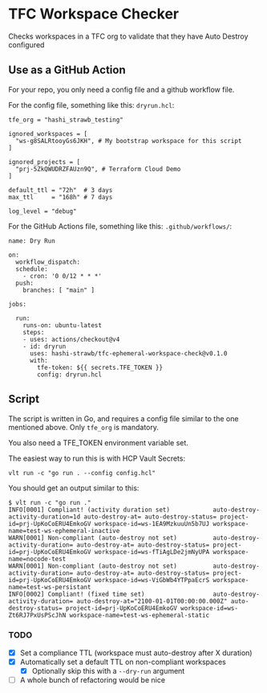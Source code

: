 # TFC Workspace Checker

Checks workspaces in a TFC org to validate that they have Auto Destroy configured

## Use as a GitHub Action

For your repo, you only need a config file and a github workflow file.

For the config file, something like this: `dryrun.hcl`:

```
tfe_org = "hashi_strawb_testing"

ignored_workspaces = [
  "ws-g8SALRtooyGs6JKH", # My bootstrap workspace for this script
]

ignored_projects = [
  "prj-5ZkQWUDRZFAUzn9Q", # Terraform Cloud Demo
]

default_ttl = "72h"  # 3 days
max_ttl     = "168h" # 7 days

log_level = "debug"
```

For the GitHub Actions file, something like this: `.github/workflows/`:

```
name: Dry Run

on:
  workflow_dispatch:
  schedule:
    - cron: '0 0/12 * * *'
  push:
    branches: [ "main" ]

jobs:

  run:
    runs-on: ubuntu-latest
    steps:
    - uses: actions/checkout@v4
    - id: dryrun
      uses: hashi-strawb/tfc-ephemeral-workspace-check@v0.1.0
      with:
        tfe-token: ${{ secrets.TFE_TOKEN }}
        config: dryrun.hcl
```


## Script

The script is written in Go, and requires a config file similar to the one mentioned above. Only `tfe_org` is mandatory.

You also need a TFE_TOKEN environment variable set.

The easiest way to run this is with HCP Vault Secrets:

```
vlt run -c "go run . --config config.hcl"
```
You should get an output similar to this:

```
$ vlt run -c "go run ."
INFO[0001] Compliant! (activity duration set)            auto-destroy-activity-duration=1d auto-destroy-at= auto-destroy-status= project-id=prj-UpKoCoERU4EmkoGV workspace-id=ws-1EA9MzkuuUn5b7UJ workspace-name=test-ws-ephemeral-inactive
WARN[0001] Non-compliant (auto-destroy not set)          auto-destroy-activity-duration= auto-destroy-at= auto-destroy-status= project-id=prj-UpKoCoERU4EmkoGV workspace-id=ws-fTiAgLDe2jmNyUPA workspace-name=nocode-test
WARN[0001] Non-compliant (auto-destroy not set)          auto-destroy-activity-duration= auto-destroy-at= auto-destroy-status= project-id=prj-UpKoCoERU4EmkoGV workspace-id=ws-ViGbWb4YTPpaEcrS workspace-name=test-ws-persistant
INFO[0002] Compliant! (fixed time set)                   auto-destroy-activity-duration= auto-destroy-at="2100-01-01T00:00:00.000Z" auto-destroy-status= project-id=prj-UpKoCoERU4EmkoGV workspace-id=ws-Zt6RJ7PxUsPScJhN workspace-name=test-ws-ephemeral-static
```

### TODO

* [X] Set a compliance TTL (workspace must auto-destroy after X duration)
* [X] Automatically set a default TTL on non-compliant workspaces
    * [X] Optionally skip this with a `--dry-run` argument
* [ ] A whole bunch of refactoring would be nice